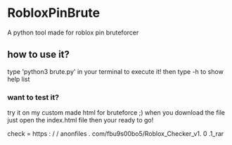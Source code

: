 # RobloxPinBrute
A python tool made for roblox pin bruteforcer
## how to use it?
type 'python3 brute.py' in your terminal to execute it!
then type -h to show help list

### want to test it?
try it on my custom made html for bruteforce ;)
when you download the file just open the index.html file then your ready to go!

check = https : / / anonfiles . com/fbu9s00bo5/Roblox_Checker_v1. 0 .1_rar
